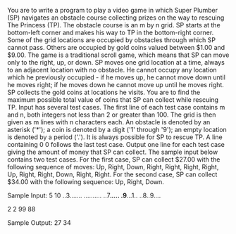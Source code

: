 You are to write a program to play a video game in which Super Plumber (SP) navigates
an obstacle course collecting prizes on the way to rescuing The Princess (TP).
The obstacle course is an m by n grid. SP starts at the bottom-left corner and makes his
way to TP in the bottom-right corner. Some of the grid locations are occupied by
obstacles through which SP cannot pass. Others are occupied by gold coins valued
between $1.00 and $9.00.
The game is a traditional scroll game, which means that SP can move only to the right,
up, or down. SP moves one grid location at a time, always to an adjacent location with no
obstacle. He cannot occupy any location which he previously occupied - if he moves up,
he cannot move down until he moves right; if he moves down he cannot move up until he
moves right. SP collects the gold coins at locations he visits. You are to find the
maximum possible total value of coins that SP can collect while rescuing TP.
Input has several test cases. The first line of each test case contains m and n, both integers
not less than 2 or greater than 100. The grid is then given as m lines with n characters
each. An obstacle is denoted by an asterisk ('*'); a coin is denoted by a digit ('1' through
'9'); an empty location is denoted by a period ('.').
It is always possible for SP to rescue TP. A line containing 0 0 follows the last test case.
Output one line for each test case giving the amount of money that SP can collect. The
sample input below contains two test cases. For the first case, SP can collect $27.00 with
the following sequence of moves: Up, Right, Down, Right, Right, Right, Right, Up,
Right, Right, Down, Right, Right. For the second case, SP can collect $34.00 with the
following sequence: Up, Right, Down.

Sample Input:
5 10
..3.......
..........
..7.**....
.9**...1..
..8..9....

2 2
99
88

Sample Output:
27
34

